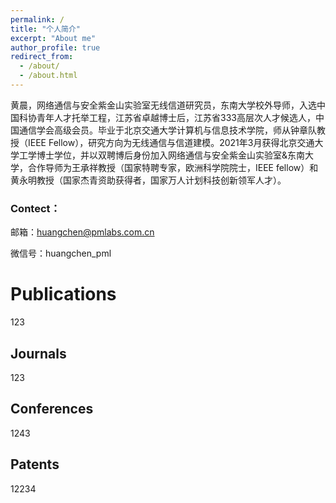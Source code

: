 ```yaml
---
permalink: /
title: "个人简介"
excerpt: "About me"
author_profile: true
redirect_from: 
  - /about/
  - /about.html
---
```


黄晨，网络通信与安全紫金山实验室无线信道研究员，东南大学校外导师，入选中国科协青年人才托举工程，江苏省卓越博士后，江苏省333高层次人才候选人，中国通信学会高级会员。毕业于北京交通大学计算机与信息技术学院，师从钟章队教授（IEEE Fellow），研究方向为无线通信与信道建模。2021年3月获得北京交通大学工学博士学位，并以双聘博后身份加入网络通信与安全紫金山实验室&东南大学，合作导师为王承祥教授（国家特聘专家，欧洲科学院院士，IEEE fellow）和黄永明教授（国家杰青资助获得者，国家万人计划科技创新领军人才）。

### Contect：
邮箱：huangchen@pmlabs.com.cn

微信号：huangchen_pml

# Publications
123
## Journals
123
## Conferences
1243
## Patents

12234

